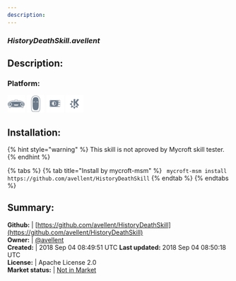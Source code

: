 ```yaml
---
description: 
---
```


### _HistoryDeathSkill.avellent_  
## Description:  
  
### Platform:  
 ![Mark I](../.gitbook/assets/mark-1-icon.png)  ![Mark II](../.gitbook/assets/mark-2-icon.png)  ![Picroft](../.gitbook/assets/picroft-icon.png)  ![plasmoid](../.gitbook/assets/kde.png)   
  
## Installation:  
{% hint style="warning" %}
This skill is not aproved by Mycroft skill tester.
{% endhint %}
    
{% tabs %}
{% tab title="Install by mycroft-msm" %}
``` mycroft-msm install https://github.com/avellent/HistoryDeathSkill```
{% endtab %}
  {% endtabs %}
    
## Summary:  
**Github:** | [https://github.com/avellent/HistoryDeathSkill](https://github.com/avellent/HistoryDeathSkill)  
**Owner:** | [@avellent](https://github.com/avellent)  
**Created:** | 2018 Sep 04 08:49:51 UTC  **Last updated:** 2018 Sep 04 08:50:18 UTC  
**License:** | Apache License 2.0  
**Market status:** | [Not in Market](https://market.mycroft.ai/skill/)  

